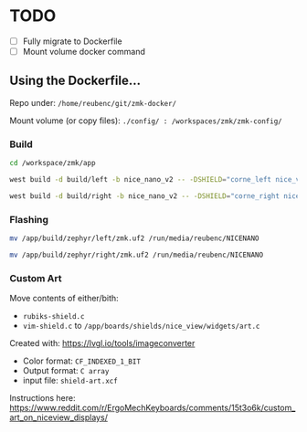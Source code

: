 # TODO
- [ ] Fully migrate to Dockerfile
- [ ] Mount volume docker command

## Using the Dockerfile...

Repo under: `/home/reubenc/git/zmk-docker/`

Mount volume (or copy files):
`./config/ : /workspaces/zmk/zmk-config/`

### Build

```bash
cd /workspace/zmk/app

west build -d build/left -b nice_nano_v2 -- -DSHIELD="corne_left nice_view_adapter nice_view" -DZMK_CONFIG=/workspaces/zmk/zmk-config/

west build -d build/right -b nice_nano_v2 -- -DSHIELD="corne_right nice_view_adapter nice_view" -DZMK_CONFIG=/workspaces/zmk/zmk-config/
```

### Flashing
```bash
mv /app/build/zephyr/left/zmk.uf2 /run/media/reubenc/NICENANO
```

```bash
mv /app/build/zephyr/right/zmk.uf2 /run/media/reubenc/NICENANO
```

### Custom Art
Move contents of either/bith:
- `rubiks-shield.c`
- `vim-shield.c`
to `/app/boards/shields/nice_view/widgets/art.c`

Created with: https://lvgl.io/tools/imageconverter
- Color format: `CF_INDEXED_1_BIT`
- Output format: `C array`
- input file: `shield-art.xcf`

Instructions here:
https://www.reddit.com/r/ErgoMechKeyboards/comments/15t3o6k/custom_art_on_niceview_displays/
